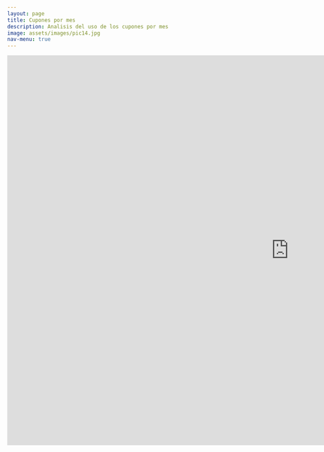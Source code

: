 ```yaml
---
layout: page
title: Cupones por mes
description: Analisis del uso de los cupones por mes
image: assets/images/pic14.jpg
nav-menu: true
---
```


<section id="one">
<iframe width="1300px" height="900px" style="border:none;"  src="https://public.tableau.com/views/banco_rio_cupones_por_mes/CuponesMesActual?:showVizHome=no&:embed=true" name="iframe_a"></iframe>
</section>

